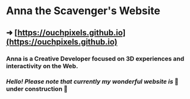 # Anna the Scavenger's Website 

## ➜ [https://ouchpixels.github.io](https://ouchpixels.github.io)

### Anna is a Creative Developer focused on 3D experiences and interactivity on the Web.

### *Hello! Please note that currently my wonderful website is* 🚧 under construction 🚧



